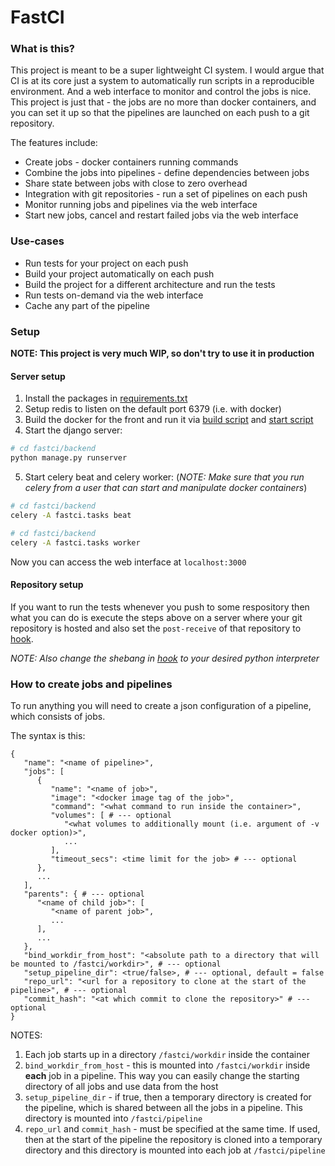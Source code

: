 # FastCI

### What is this?

This project is meant to be a super lightweight CI system. I would argue that CI is at its core
just a system to automatically run scripts in a reproducible environment. And a web interface to
monitor and control the jobs is nice. This project is just that - the jobs are no more than docker
containers, and you can set it up so that the pipelines are launched on each push to a git
repository.

The features include:

* Create jobs - docker containers running commands
* Combine the jobs into pipelines - define dependencies between jobs
* Share state between jobs with close to zero overhead
* Integration with git repositories - run a set of pipelines on each push
* Monitor running jobs and pipelines via the web interface
* Start new jobs, cancel and restart failed jobs via the web interface

### Use-cases

* Run tests for your project on each push
* Build your project automatically on each push
* Build the project for a different architecture and run the tests
* Run tests on-demand via the web interface
* Cache any part of the pipeline

### Setup

**NOTE: This project is very much WIP, so don't try to use it in production**

#### Server setup

1. Install the packages in [requirements.txt](requirements.txt)
2. Setup redis to listen on the default port 6379 (i.e. with docker)
3. Build the docker for the front and run it via [build script](front/build_docker.sh)
   and [start script](front/start_front.sh)
4. Start the django server:

```bash
# cd fastci/backend
python manage.py runserver
```

5. Start celery beat and celery worker: (*NOTE: Make sure that you run celery from a user that can
   start and manipulate docker containers*)

```bash
# cd fastci/backend
celery -A fastci.tasks beat

# cd fastci/backend
celery -A fastci.tasks worker
```

Now you can access the web interface at `localhost:3000`

#### Repository setup

If you want to run the tests whenever you push to some respository then what you can do is execute
the steps above on a server where your git repository is hosted and also set the `post-receive` of
that repository to [hook](internal/post-receive).

*NOTE: Also change the shebang in [hook](internal/post-receive) to your desired python interpreter*

### How to create jobs and pipelines

To run anything you will need to create a json configuration of a pipeline, which consists of jobs.

The syntax is this:

```
{
   "name": "<name of pipeline>",
   "jobs": [
      {
         "name": "<name of job>",
         "image": "<docker image tag of the job>",
         "command": "<what command to run inside the container>",
         "volumes": [ # --- optional
            "<what volumes to additionally mount (i.e. argument of -v docker option)>",
            ...
         ],
         "timeout_secs": <time limit for the job> # --- optional
      },
      ...
   ],
   "parents": { # --- optional
      "<name of child job>": [
         "<name of parent job>",
         ...
      ],
      ...
   },
   "bind_workdir_from_host": "<absolute path to a directory that will be mounted to /fastci/workdir>", # --- optional
   "setup_pipeline_dir": <true/false>, # --- optional, default = false
   "repo_url": "<url for a repository to clone at the start of the pipeline>", # --- optional
   "commit_hash": "<at which commit to clone the repository>" # --- optional
}
```

NOTES:

1. Each job starts up in a directory `/fastci/workdir` inside the container
2. `bind_workdir_from_host` - this is mounted into `/fastci/workdir` inside **each** job in a
   pipeline. This way you can easily change the starting directory of all jobs and use data from
   the host
3. `setup_pipeline_dir` - if true, then a temporary directory is created for the pipeline, which is
   shared between all the jobs in a pipeline. This directory is mounted into `/fastci/pipeline`
4. `repo_url` and `commit_hash` - must be specified at the same time. If used, then at the start of
   the pipeline the repository is cloned into a temporary directory and this directory is mounted
   into each job at `/fastci/pipeline`